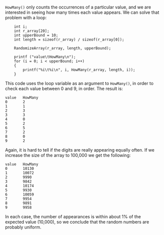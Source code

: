 `HowMany()` only counts the occurrences of a particular value, and we are interested in seeing how many times each value appears. We can solve that problem with a loop:

```code
    int i;
    int r_array[20];
    int upperBound = 10;
    int length = sizeof(r_array) / sizeof(r_array[0]);
  
    RandomizeArray(r_array, length, upperBound);

    printf ("value\tHowMany\n");
    for (i = 0; i < upperBound; i++) 
    {
        printf("%i\t%i\n", i, HowMany(r_array, length, i));
    }
```


This code uses the loop variable as an argument to `HowMany()`, in order to check each value between 0 and 9, in order.  The result is:

```code
value   HowMany
0       2
1       1
2       3
3       3
4       0
5       2
6       5
7       2
8       0
9       2
```
Again, it is hard to tell if the digits are really appearing equally often.  If we increase the size of the array to 100,000 we get the following:

```code
value   HowMany
0       10130
1       10072
2       9990
3       9842
4       10174
5       9930
6       10059
7       9954
8       9891
9       9958
```
In each case, the number of appearances is within about 1% of the expected value (10,000), so we conclude that the random numbers are probably uniform.